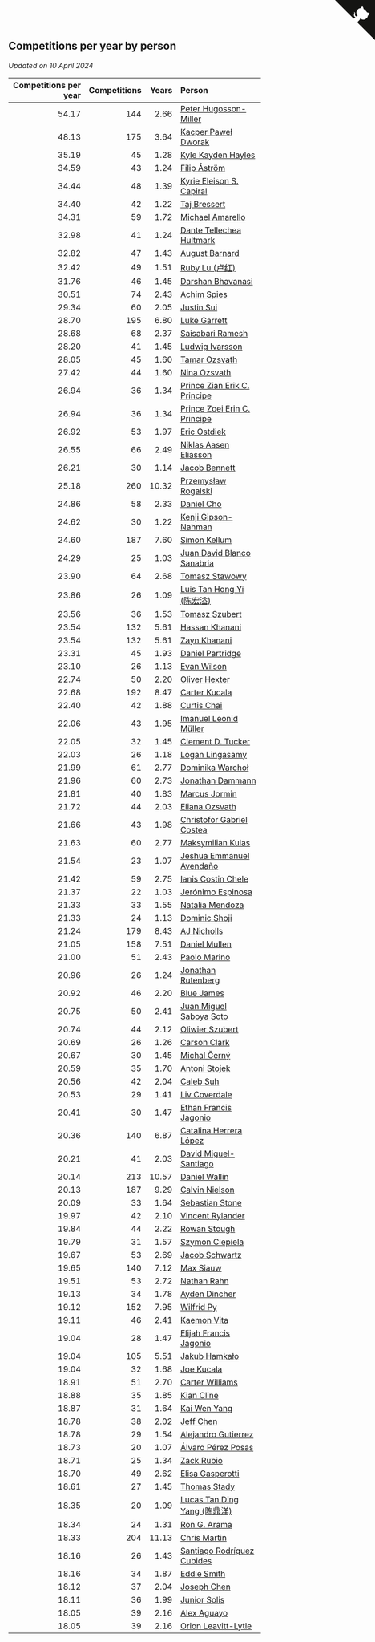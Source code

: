 ## Competitions per year by person

*Updated on 10 April 2024*

| Competitions per year | Competitions | Years | Person |
| ---: | ---: | ---: | :--- |
| 54.17 | 144 | 2.66 | [Peter Hugosson-Miller](https://www.worldcubeassociation.org/persons/2021HUGO01) |
| 48.13 | 175 | 3.64 | [Kacper Paweł Dworak](https://www.worldcubeassociation.org/persons/2020DWOR01) |
| 35.19 | 45 | 1.28 | [Kyle Kayden Hayles](https://www.worldcubeassociation.org/persons/2022HAYL02) |
| 34.59 | 43 | 1.24 | [Filip Åström](https://www.worldcubeassociation.org/persons/2023ASTR01) |
| 34.44 | 48 | 1.39 | [Kyrie Eleison S. Capiral](https://www.worldcubeassociation.org/persons/2022CAPI02) |
| 34.40 | 42 | 1.22 | [Taj Bressert](https://www.worldcubeassociation.org/persons/2023BRES01) |
| 34.31 | 59 | 1.72 | [Michael Amarello](https://www.worldcubeassociation.org/persons/2022AMAR09) |
| 32.98 | 41 | 1.24 | [Dante Tellechea Hultmark](https://www.worldcubeassociation.org/persons/2023HULT01) |
| 32.82 | 47 | 1.43 | [August Barnard](https://www.worldcubeassociation.org/persons/2022BARN21) |
| 32.42 | 49 | 1.51 | [Ruby Lu (卢红)](https://www.worldcubeassociation.org/persons/2022LURU01) |
| 31.76 | 46 | 1.45 | [Darshan Bhavanasi](https://www.worldcubeassociation.org/persons/2022BHAV01) |
| 30.51 | 74 | 2.43 | [Achim Spies](https://www.worldcubeassociation.org/persons/2021SPIE01) |
| 29.34 | 60 | 2.05 | [Justin Sui](https://www.worldcubeassociation.org/persons/2022SUIJ01) |
| 28.70 | 195 | 6.80 | [Luke Garrett](https://www.worldcubeassociation.org/persons/2017GARR05) |
| 28.68 | 68 | 2.37 | [Saisabari Ramesh](https://www.worldcubeassociation.org/persons/2021RAME01) |
| 28.20 | 41 | 1.45 | [Ludwig Ivarsson](https://www.worldcubeassociation.org/persons/2022IVAR01) |
| 28.05 | 45 | 1.60 | [Tamar Ozsvath](https://www.worldcubeassociation.org/persons/2022OZSV04) |
| 27.42 | 44 | 1.60 | [Nina Ozsvath](https://www.worldcubeassociation.org/persons/2022OZSV03) |
| 26.94 | 36 | 1.34 | [Prince Zian Erik C. Principe](https://www.worldcubeassociation.org/persons/2022PRIN08) |
| 26.94 | 36 | 1.34 | [Prince Zoei Erin C. Principe](https://www.worldcubeassociation.org/persons/2022PRIN09) |
| 26.92 | 53 | 1.97 | [Eric Ostdiek](https://www.worldcubeassociation.org/persons/2022OSTD01) |
| 26.55 | 66 | 2.49 | [Niklas Aasen Eliasson](https://www.worldcubeassociation.org/persons/2021ELIA01) |
| 26.21 | 30 | 1.14 | [Jacob Bennett](https://www.worldcubeassociation.org/persons/2023BENN04) |
| 25.18 | 260 | 10.32 | [Przemysław Rogalski](https://www.worldcubeassociation.org/persons/2013ROGA02) |
| 24.86 | 58 | 2.33 | [Daniel Cho](https://www.worldcubeassociation.org/persons/2021CHOD01) |
| 24.62 | 30 | 1.22 | [Kenji Gipson-Nahman](https://www.worldcubeassociation.org/persons/2023GIPS01) |
| 24.60 | 187 | 7.60 | [Simon Kellum](https://www.worldcubeassociation.org/persons/2016KELL12) |
| 24.29 | 25 | 1.03 | [Juan David Blanco Sanabria](https://www.worldcubeassociation.org/persons/2023SANA04) |
| 23.90 | 64 | 2.68 | [Tomasz Stawowy](https://www.worldcubeassociation.org/persons/2021STAW01) |
| 23.86 | 26 | 1.09 | [Luis Tan Hong Yi (陈宏溢)](https://www.worldcubeassociation.org/persons/2023YILU01) |
| 23.56 | 36 | 1.53 | [Tomasz Szubert](https://www.worldcubeassociation.org/persons/2022SZUB02) |
| 23.54 | 132 | 5.61 | [Hassan Khanani](https://www.worldcubeassociation.org/persons/2018KHAN26) |
| 23.54 | 132 | 5.61 | [Zayn Khanani](https://www.worldcubeassociation.org/persons/2018KHAN28) |
| 23.31 | 45 | 1.93 | [Daniel Partridge](https://www.worldcubeassociation.org/persons/2022PART02) |
| 23.10 | 26 | 1.13 | [Evan Wilson](https://www.worldcubeassociation.org/persons/2023WILS11) |
| 22.74 | 50 | 2.20 | [Oliver Hexter](https://www.worldcubeassociation.org/persons/2022HEXT01) |
| 22.68 | 192 | 8.47 | [Carter Kucala](https://www.worldcubeassociation.org/persons/2015KUCA01) |
| 22.40 | 42 | 1.88 | [Curtis Chai](https://www.worldcubeassociation.org/persons/2022CHAI02) |
| 22.06 | 43 | 1.95 | [Imanuel Leonid Müller](https://www.worldcubeassociation.org/persons/2022MULL02) |
| 22.05 | 32 | 1.45 | [Clement D. Tucker](https://www.worldcubeassociation.org/persons/2022TUCK09) |
| 22.03 | 26 | 1.18 | [Logan Lingasamy](https://www.worldcubeassociation.org/persons/2023LING02) |
| 21.99 | 61 | 2.77 | [Dominika Warchoł](https://www.worldcubeassociation.org/persons/2021WARC01) |
| 21.96 | 60 | 2.73 | [Jonathan Dammann](https://www.worldcubeassociation.org/persons/2021DAMM01) |
| 21.81 | 40 | 1.83 | [Marcus Jormin](https://www.worldcubeassociation.org/persons/2022JORM01) |
| 21.72 | 44 | 2.03 | [Eliana Ozsvath](https://www.worldcubeassociation.org/persons/2022OZSV01) |
| 21.66 | 43 | 1.98 | [Christofor Gabriel Costea](https://www.worldcubeassociation.org/persons/2022COST03) |
| 21.63 | 60 | 2.77 | [Maksymilian Kulas](https://www.worldcubeassociation.org/persons/2021KULA02) |
| 21.54 | 23 | 1.07 | [Jeshua Emmanuel Avendaño](https://www.worldcubeassociation.org/persons/2023AVEN01) |
| 21.42 | 59 | 2.75 | [Ianis Costin Chele](https://www.worldcubeassociation.org/persons/2021CHEL01) |
| 21.37 | 22 | 1.03 | [Jerónimo Espinosa](https://www.worldcubeassociation.org/persons/2023ESPI07) |
| 21.33 | 33 | 1.55 | [Natalia Mendoza](https://www.worldcubeassociation.org/persons/2022MEND24) |
| 21.33 | 24 | 1.13 | [Dominic Shoji](https://www.worldcubeassociation.org/persons/2023SHOJ01) |
| 21.24 | 179 | 8.43 | [AJ Nicholls](https://www.worldcubeassociation.org/persons/2015NICH04) |
| 21.05 | 158 | 7.51 | [Daniel Mullen](https://www.worldcubeassociation.org/persons/2016MULL04) |
| 21.00 | 51 | 2.43 | [Paolo Marino](https://www.worldcubeassociation.org/persons/2021MARI04) |
| 20.96 | 26 | 1.24 | [Jonathan Rutenberg](https://www.worldcubeassociation.org/persons/2023RUTE01) |
| 20.92 | 46 | 2.20 | [Blue James](https://www.worldcubeassociation.org/persons/2022JAME01) |
| 20.75 | 50 | 2.41 | [Juan Miguel Saboya Soto](https://www.worldcubeassociation.org/persons/2021SOTO01) |
| 20.74 | 44 | 2.12 | [Oliwier Szubert](https://www.worldcubeassociation.org/persons/2022SZUB01) |
| 20.69 | 26 | 1.26 | [Carson Clark](https://www.worldcubeassociation.org/persons/2023CLAR02) |
| 20.67 | 30 | 1.45 | [Michal Černý](https://www.worldcubeassociation.org/persons/2022CERN03) |
| 20.59 | 35 | 1.70 | [Antoni Stojek](https://www.worldcubeassociation.org/persons/2022STOJ03) |
| 20.56 | 42 | 2.04 | [Caleb Suh](https://www.worldcubeassociation.org/persons/2022SUHC01) |
| 20.53 | 29 | 1.41 | [Liv Coverdale](https://www.worldcubeassociation.org/persons/2022COVE02) |
| 20.41 | 30 | 1.47 | [Ethan Francis Jagonio](https://www.worldcubeassociation.org/persons/2022JAGO03) |
| 20.36 | 140 | 6.87 | [Catalina Herrera López](https://www.worldcubeassociation.org/persons/2017LOPE31) |
| 20.21 | 41 | 2.03 | [David Miguel-Santiago](https://www.worldcubeassociation.org/persons/2022MIGU02) |
| 20.14 | 213 | 10.57 | [Daniel Wallin](https://www.worldcubeassociation.org/persons/2013WALL03) |
| 20.13 | 187 | 9.29 | [Calvin Nielson](https://www.worldcubeassociation.org/persons/2014NIEL03) |
| 20.09 | 33 | 1.64 | [Sebastian Stone](https://www.worldcubeassociation.org/persons/2022STON09) |
| 19.97 | 42 | 2.10 | [Vincent Rylander](https://www.worldcubeassociation.org/persons/2022RYLA01) |
| 19.84 | 44 | 2.22 | [Rowan Stough](https://www.worldcubeassociation.org/persons/2022STOU01) |
| 19.79 | 31 | 1.57 | [Szymon Ciepiela](https://www.worldcubeassociation.org/persons/2022CIEP01) |
| 19.67 | 53 | 2.69 | [Jacob Schwartz](https://www.worldcubeassociation.org/persons/2021SCHW01) |
| 19.65 | 140 | 7.12 | [Max Siauw](https://www.worldcubeassociation.org/persons/2017SIAU02) |
| 19.51 | 53 | 2.72 | [Nathan Rahn](https://www.worldcubeassociation.org/persons/2021RAHN01) |
| 19.13 | 34 | 1.78 | [Ayden Dincher](https://www.worldcubeassociation.org/persons/2022DINC01) |
| 19.12 | 152 | 7.95 | [Wilfrid Py](https://www.worldcubeassociation.org/persons/2016PYWI01) |
| 19.11 | 46 | 2.41 | [Kaemon Vita](https://www.worldcubeassociation.org/persons/2021VITA01) |
| 19.04 | 28 | 1.47 | [Elijah Francis Jagonio](https://www.worldcubeassociation.org/persons/2022JAGO02) |
| 19.04 | 105 | 5.51 | [Jakub Hamkało](https://www.worldcubeassociation.org/persons/2018HAMK01) |
| 19.04 | 32 | 1.68 | [Joe Kucala](https://www.worldcubeassociation.org/persons/2022KUCA01) |
| 18.91 | 51 | 2.70 | [Carter Williams](https://www.worldcubeassociation.org/persons/2021WILL06) |
| 18.88 | 35 | 1.85 | [Kian Cline](https://www.worldcubeassociation.org/persons/2022CLIN01) |
| 18.87 | 31 | 1.64 | [Kai Wen Yang](https://www.worldcubeassociation.org/persons/2022YANG19) |
| 18.78 | 38 | 2.02 | [Jeff Chen](https://www.worldcubeassociation.org/persons/2022CHEN19) |
| 18.78 | 29 | 1.54 | [Alejandro Gutierrez](https://www.worldcubeassociation.org/persons/2022GUTI09) |
| 18.73 | 20 | 1.07 | [Álvaro Pérez Posas](https://www.worldcubeassociation.org/persons/2023POSA01) |
| 18.71 | 25 | 1.34 | [Zack Rubio](https://www.worldcubeassociation.org/persons/2022RUBI10) |
| 18.70 | 49 | 2.62 | [Elisa Gasperotti](https://www.worldcubeassociation.org/persons/2021GASP01) |
| 18.61 | 27 | 1.45 | [Thomas Stady](https://www.worldcubeassociation.org/persons/2022STAD01) |
| 18.35 | 20 | 1.09 | [Lucas Tan Ding Yang (陈鼎洋)](https://www.worldcubeassociation.org/persons/2023YANG10) |
| 18.34 | 24 | 1.31 | [Ron G. Arama](https://www.worldcubeassociation.org/persons/2022ARAM01) |
| 18.33 | 204 | 11.13 | [Chris Martin](https://www.worldcubeassociation.org/persons/2013MART03) |
| 18.16 | 26 | 1.43 | [Santiago Rodríguez Cubides](https://www.worldcubeassociation.org/persons/2022CUBI01) |
| 18.16 | 34 | 1.87 | [Eddie Smith](https://www.worldcubeassociation.org/persons/2022SMIT20) |
| 18.12 | 37 | 2.04 | [Joseph Chen](https://www.worldcubeassociation.org/persons/2022CHEN16) |
| 18.11 | 36 | 1.99 | [Junior Solis](https://www.worldcubeassociation.org/persons/2022SOLI03) |
| 18.05 | 39 | 2.16 | [Alex Aguayo](https://www.worldcubeassociation.org/persons/2022AGUA01) |
| 18.05 | 39 | 2.16 | [Orion Leavitt-Lytle](https://www.worldcubeassociation.org/persons/2022LEAV01) |


<a href="https://github.com/jonatanklosko/wca_statistics" class="github-corner" aria-label="View source on Github"><svg width="80" height="80" viewBox="0 0 250 250" style="fill:#151513; color:#fff; position: absolute; top: 0; border: 0; right: 0;" aria-hidden="true"><path d="M0,0 L115,115 L130,115 L142,142 L250,250 L250,0 Z"></path><path d="M128.3,109.0 C113.8,99.7 119.0,89.6 119.0,89.6 C122.0,82.7 120.5,78.6 120.5,78.6 C119.2,72.0 123.4,76.3 123.4,76.3 C127.3,80.9 125.5,87.3 125.5,87.3 C122.9,97.6 130.6,101.9 134.4,103.2" fill="currentColor" style="transform-origin: 130px 106px;" class="octo-arm"></path><path d="M115.0,115.0 C114.9,115.1 118.7,116.5 119.8,115.4 L133.7,101.6 C136.9,99.2 139.9,98.4 142.2,98.6 C133.8,88.0 127.5,74.4 143.8,58.0 C148.5,53.4 154.0,51.2 159.7,51.0 C160.3,49.4 163.2,43.6 171.4,40.1 C171.4,40.1 176.1,42.5 178.8,56.2 C183.1,58.6 187.2,61.8 190.9,65.4 C194.5,69.0 197.7,73.2 200.1,77.6 C213.8,80.2 216.3,84.9 216.3,84.9 C212.7,93.1 206.9,96.0 205.4,96.6 C205.1,102.4 203.0,107.8 198.3,112.5 C181.9,128.9 168.3,122.5 157.7,114.1 C157.9,116.9 156.7,120.9 152.7,124.9 L141.0,136.5 C139.8,137.7 141.6,141.9 141.8,141.8 Z" fill="currentColor" class="octo-body"></path></svg></a><style>.github-corner:hover .octo-arm{animation:octocat-wave 560ms ease-in-out}@keyframes octocat-wave{0%,100%{transform:rotate(0)}20%,60%{transform:rotate(-25deg)}40%,80%{transform:rotate(10deg)}}@media (max-width:500px){.github-corner:hover .octo-arm{animation:none}.github-corner .octo-arm{animation:octocat-wave 560ms ease-in-out}}</style>
